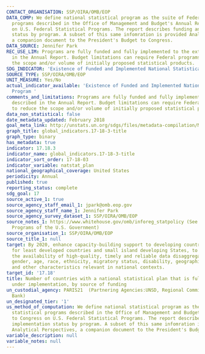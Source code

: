 ```yaml
---
CONTACT_ORGANISATION: SSP/OIRA/OMB/EOP
DATA_COMP: We define national statistical program as the suite of Federal statistical
  programs described in the Office of Management and Budget's Annual Report to Congress
  on U.S. Federal Statistical Programs. The report describes funding and implementation
  status by program. A subset of this same infomration is provided Analytical Perspectives,
  a companion document to the President's Budget to Congress.
DATA_SOURCE: Jennifer Park
REC_USE_LIM: Programs are fully funded and fully implemented to the extent described
  in the Annual Report. Budget limitations can require Federal programs to reduce
  the scope and/or volume of initially proposed statistical products.
SDG_INDICATOR: 'Existence of Funded and Implemented National Statistical Program '
SOURCE_TYPE: SSP/OIRA/OMB/EOP
UNIT_MEASURE: Yes/No
actual_indicator_available: 'Existence of Funded and Implemented National Statistical
  Program '
comments_and_limitations: Programs are fully funded and fully implemented to the extent
  described in the Annual Report. Budget limitations can require Federal programs
  to reduce the scope and/or volume of initially proposed statistical products.
data_non_statistical: false
date_metadata_updated: February 2018
goal_meta_link: http://unstats.un.org/sdgs/files/metadata-compilation/Metadata-Goal-17.pdf
graph_title: global_indicators.17-18-3-title
graph_type: binary
has_metadata: true
indicator: 17.18.3
indicator_name: global_indicators.17-18-3-title
indicator_sort_order: 17-18-03
indicator_variable: natstat_plan
national_geographical_coverage: United States
periodicity: Annual
published: true
reporting_status: complete
sdg_goal: 17
source_active_1: true
source_agency_staff_email_1: jpark@omb.eop.gov
source_agency_staff_name_1: Jennifer Park
source_agency_survey_dataset_1: SSP/OIRA/OMB/EOP
source_notes_1: https://www.whitehouse.gov/omb/inforeg_statpolicy (See Statistical
  Programs of the U.S. Government)
source_organisation_1: SSP/OIRA/OMB/EOP
source_title_1: null
target: By 2020, enhance capacity-building support to developing countries, including
  for least developed countries and small island developing States, to increase significantly
  the availability of high-quality, timely and reliable data disaggregated by income,
  gender, age, race, ethnicity, migratory status, disability, geographic location
  and other characteristics relevant in national contexts.
target_id: '17.18'
title: Number of countries with a national statistical plan that is fully funded and
  under implementation, by source of funding
un_custodial_agency: PARIS21  (Partnering Agencies:UNSD, Regional Commissions, World
  Bank)
un_designated_tier: '1'
us_method_of_computation: We define national statistical program as the suite of Federal
  statistical programs described in the Office of Management and Budget's Annual Report
  to Congress on U.S. Federal Statistical Programs. The report describes funding and
  implementation status by program. A subset of this same infomration is provided
  Analytical Perspectives, a companion document to the President's Budget to Congress.
variable_description: null
variable_notes: null
---
```

